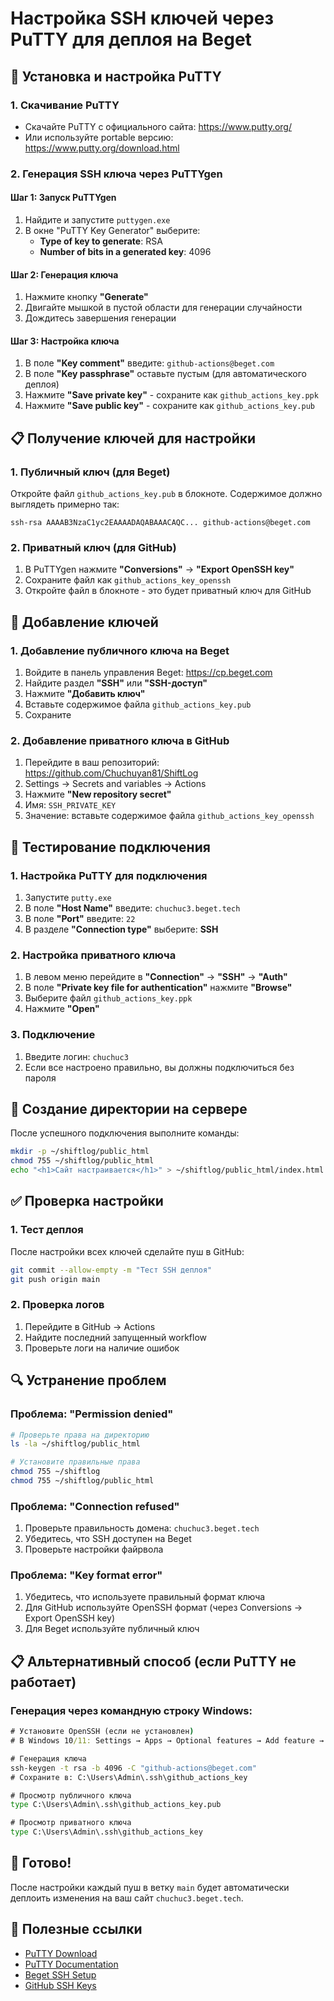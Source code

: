 # Настройка SSH ключей через PuTTY для деплоя на Beget

## 🔧 Установка и настройка PuTTY

### 1. Скачивание PuTTY
- Скачайте PuTTY с официального сайта: https://www.putty.org/
- Или используйте portable версию: https://www.putty.org/download.html

### 2. Генерация SSH ключа через PuTTYgen

#### Шаг 1: Запуск PuTTYgen
1. Найдите и запустите `puttygen.exe`
2. В окне "PuTTY Key Generator" выберите:
   - **Type of key to generate**: RSA
   - **Number of bits in a generated key**: 4096

#### Шаг 2: Генерация ключа
1. Нажмите кнопку **"Generate"**
2. Двигайте мышкой в пустой области для генерации случайности
3. Дождитесь завершения генерации

#### Шаг 3: Настройка ключа
1. В поле **"Key comment"** введите: `github-actions@beget.com`
2. В поле **"Key passphrase"** оставьте пустым (для автоматического деплоя)
3. Нажмите **"Save private key"** - сохраните как `github_actions_key.ppk`
4. Нажмите **"Save public key"** - сохраните как `github_actions_key.pub`

## 📋 Получение ключей для настройки

### 1. Публичный ключ (для Beget)
Откройте файл `github_actions_key.pub` в блокноте. Содержимое должно выглядеть примерно так:
```
ssh-rsa AAAAB3NzaC1yc2EAAAADAQABAAACAQC... github-actions@beget.com
```

### 2. Приватный ключ (для GitHub)
1. В PuTTYgen нажмите **"Conversions"** → **"Export OpenSSH key"**
2. Сохраните файл как `github_actions_key_openssh`
3. Откройте файл в блокноте - это будет приватный ключ для GitHub

## 🔑 Добавление ключей

### 1. Добавление публичного ключа на Beget
1. Войдите в панель управления Beget: https://cp.beget.com
2. Найдите раздел **"SSH"** или **"SSH-доступ"**
3. Нажмите **"Добавить ключ"**
4. Вставьте содержимое файла `github_actions_key.pub`
5. Сохраните

### 2. Добавление приватного ключа в GitHub
1. Перейдите в ваш репозиторий: https://github.com/Chuchuyan81/ShiftLog
2. Settings → Secrets and variables → Actions
3. Нажмите **"New repository secret"**
4. Имя: `SSH_PRIVATE_KEY`
5. Значение: вставьте содержимое файла `github_actions_key_openssh`

## 🧪 Тестирование подключения

### 1. Настройка PuTTY для подключения
1. Запустите `putty.exe`
2. В поле **"Host Name"** введите: `chuchuc3.beget.tech`
3. В поле **"Port"** введите: `22`
4. В разделе **"Connection type"** выберите: **SSH**

### 2. Настройка приватного ключа
1. В левом меню перейдите в **"Connection"** → **"SSH"** → **"Auth"**
2. В поле **"Private key file for authentication"** нажмите **"Browse"**
3. Выберите файл `github_actions_key.ppk`
4. Нажмите **"Open"**

### 3. Подключение
1. Введите логин: `chuchuc3`
2. Если все настроено правильно, вы должны подключиться без пароля

## 📁 Создание директории на сервере

После успешного подключения выполните команды:
```bash
mkdir -p ~/shiftlog/public_html
chmod 755 ~/shiftlog/public_html
echo "<h1>Сайт настраивается</h1>" > ~/shiftlog/public_html/index.html
```

## ✅ Проверка настройки

### 1. Тест деплоя
После настройки всех ключей сделайте пуш в GitHub:
```bash
git commit --allow-empty -m "Тест SSH деплоя"
git push origin main
```

### 2. Проверка логов
1. Перейдите в GitHub → Actions
2. Найдите последний запущенный workflow
3. Проверьте логи на наличие ошибок

## 🔍 Устранение проблем

### Проблема: "Permission denied"
```bash
# Проверьте права на директорию
ls -la ~/shiftlog/public_html

# Установите правильные права
chmod 755 ~/shiftlog
chmod 755 ~/shiftlog/public_html
```

### Проблема: "Connection refused"
1. Проверьте правильность домена: `chuchuc3.beget.tech`
2. Убедитесь, что SSH доступен на Beget
3. Проверьте настройки файрвола

### Проблема: "Key format error"
1. Убедитесь, что используете правильный формат ключа
2. Для GitHub используйте OpenSSH формат (через Conversions → Export OpenSSH key)
3. Для Beget используйте публичный ключ

## 📋 Альтернативный способ (если PuTTY не работает)

### Генерация через командную строку Windows:
```cmd
# Установите OpenSSH (если не установлен)
# В Windows 10/11: Settings → Apps → Optional features → Add feature → OpenSSH Client

# Генерация ключа
ssh-keygen -t rsa -b 4096 -C "github-actions@beget.com"
# Сохраните в: C:\Users\Admin\.ssh\github_actions_key

# Просмотр публичного ключа
type C:\Users\Admin\.ssh\github_actions_key.pub

# Просмотр приватного ключа
type C:\Users\Admin\.ssh\github_actions_key
```

## 🎯 Готово!

После настройки каждый пуш в ветку `main` будет автоматически деплоить изменения на ваш сайт `chuchuc3.beget.tech`.

## 🔗 Полезные ссылки

- [PuTTY Download](https://www.putty.org/)
- [PuTTY Documentation](https://www.putty.org/docs.html)
- [Beget SSH Setup](https://beget.com/ru/help/managers/ssh)
- [GitHub SSH Keys](https://docs.github.com/en/authentication/connecting-to-github-with-ssh) 